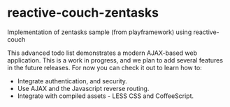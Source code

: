 reactive-couch-zentasks
=======================

Implementation of zentasks sample (from playframework) using reactive-couch


This advanced todo list demonstrates a modern AJAX-based web application. This is a work in progress, and we plan to add several features in the future releases. For now you can check it out to learn how to:

- Integrate authentication, and security.
- Use AJAX and the Javascript reverse routing.
- Integrate with compiled assets - LESS CSS and CoffeeScript.